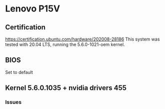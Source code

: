 # Lenovo P15V

## Certification

https://certification.ubuntu.com/hardware/202008-28186
 This system was tested with 20.04 LTS, running the 5.6.0-1021-oem kernel.

## BIOS

Set to default

## Kernel 5.6.0.1035 + nvidia drivers 455

### Issues


